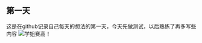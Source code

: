 ## 第一天
这是在github记录自己每天的想法的第一天，今天先做测试，以后熟练了再多写些内容
![学姐赛高！](https://i0.hdslb.com/bfs/article/66d4b94f246dca8cae67e98e3ae1502742cd1a2a.jpg)